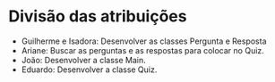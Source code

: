 # Divisão das atribuições

* Guilherme e Isadora: Desenvolver as classes Pergunta e Resposta
* Ariane: Buscar as perguntas e as respostas para colocar no Quiz.
* João: Desenvolver a classe Main.
* Eduardo: Desenvolver a classe Quiz.